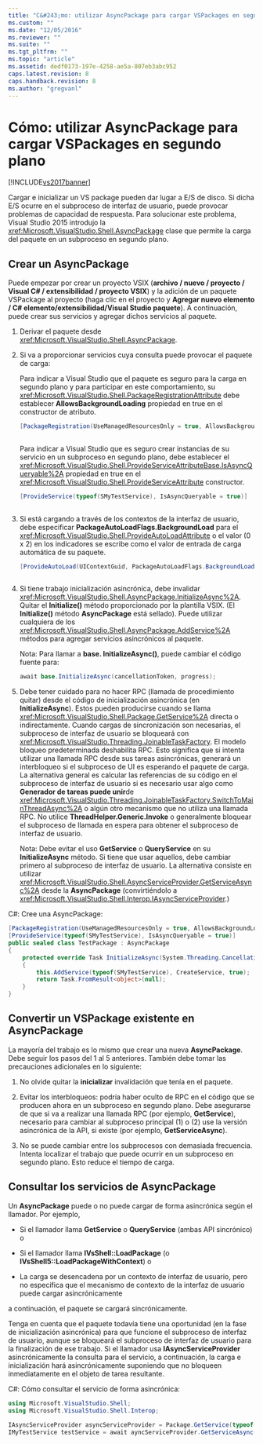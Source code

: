 ```yaml
---
title: "C&#243;mo: utilizar AsyncPackage para cargar VSPackages en segundo plano | Microsoft Docs"
ms.custom: ""
ms.date: "12/05/2016"
ms.reviewer: ""
ms.suite: ""
ms.tgt_pltfrm: ""
ms.topic: "article"
ms.assetid: dedf0173-197e-4258-ae5a-807eb3abc952
caps.latest.revision: 8
caps.handback.revision: 8
ms.author: "gregvanl"
---
```

# C&#243;mo: utilizar AsyncPackage para cargar VSPackages en segundo plano
[!INCLUDE[vs2017banner](../code-quality/includes/vs2017banner.md)]

Cargar e inicializar un VS package pueden dar lugar a E\/S de disco. Si dicha E\/S ocurre en el subproceso de interfaz de usuario, puede provocar problemas de capacidad de respuesta. Para solucionar este problema, Visual Studio 2015 introdujo la <xref:Microsoft.VisualStudio.Shell.AsyncPackage> clase que permite la carga del paquete en un subproceso en segundo plano.  
  
## Crear un AsyncPackage  
 Puede empezar por crear un proyecto VSIX \(**archivo \/ nuevo \/ proyecto \/ Visual C\# \/ extensibilidad \/ proyecto VSIX**\) y la adición de un paquete VSPackage al proyecto \(haga clic en el proyecto y **Agregar nuevo elemento \/ C\# elemento\/extensibilidad\/Visual Studio paquete**\). A continuación, puede crear sus servicios y agregar dichos servicios al paquete.  
  
1.  Derivar el paquete desde <xref:Microsoft.VisualStudio.Shell.AsyncPackage>.  
  
2.  Si va a proporcionar servicios cuya consulta puede provocar el paquete de carga:  
  
     Para indicar a Visual Studio que el paquete es seguro para la carga en segundo plano y para participar en este comportamiento, su <xref:Microsoft.VisualStudio.Shell.PackageRegistrationAttribute> debe establecer **AllowsBackgroundLoading** propiedad en true en el constructor de atributo.  
  
    ```c#  
    [PackageRegistration(UseManagedResourcesOnly = true, AllowsBackgroundLoading = true)]  
  
    ```  
  
     Para indicar a Visual Studio que es seguro crear instancias de su servicio en un subproceso en segundo plano, debe establecer el <xref:Microsoft.VisualStudio.Shell.ProvideServiceAttributeBase.IsAsyncQueryable%2A> propiedad en true en el <xref:Microsoft.VisualStudio.Shell.ProvideServiceAttribute> constructor.  
  
    ```c#  
    [ProvideService(typeof(SMyTestService), IsAsyncQueryable = true)]  
  
    ```  
  
3.  Si está cargando a través de los contextos de la interfaz de usuario, debe especificar **PackageAutoLoadFlags.BackgroundLoad** para el <xref:Microsoft.VisualStudio.Shell.ProvideAutoLoadAttribute> o el valor \(0 x 2\) en los indicadores se escribe como el valor de entrada de carga automática de su paquete.  
  
    ```c#  
    [ProvideAutoLoad(UIContextGuid, PackageAutoLoadFlags.BackgroundLoad)]  
  
    ```  
  
4.  Si tiene trabajo inicialización asincrónica, debe invalidar <xref:Microsoft.VisualStudio.Shell.AsyncPackage.InitializeAsync%2A>. Quitar el **Initialize\(\)** método proporcionado por la plantilla VSIX. \(El **Initialize\(\)** método **AsyncPackage** está sellado\). Puede utilizar cualquiera de los <xref:Microsoft.VisualStudio.Shell.AsyncPackage.AddService%2A> métodos para agregar servicios asincrónicos al paquete.  
  
     Nota: Para llamar a **base. InitializeAsync\(\)**, puede cambiar el código fuente para:  
  
    ```c#  
    await base.InitializeAsync(cancellationToken, progress);  
    ```  
  
5.  Debe tener cuidado para no hacer RPC \(llamada de procedimiento quitar\) desde el código de inicialización asincrónica \(en **InitializeAsync**\). Estos pueden producirse cuando se llama <xref:Microsoft.VisualStudio.Shell.Package.GetService%2A> directa o indirectamente.  Cuando cargas de sincronización son necesarias, el subproceso de interfaz de usuario se bloqueará con <xref:Microsoft.VisualStudio.Threading.JoinableTaskFactory>. El modelo bloqueo predeterminada deshabilita RPC. Esto significa que si intenta utilizar una llamada RPC desde sus tareas asincrónicas, generará un interbloqueo si el subproceso de UI es esperando el paquete de carga. La alternativa general es calcular las referencias de su código en el subproceso de interfaz de usuario si es necesario usar algo como **Generador de tareas puede unir**de <xref:Microsoft.VisualStudio.Threading.JoinableTaskFactory.SwitchToMainThreadAsync%2A> o algún otro mecanismo que no utiliza una llamada RPC.  No utilice **ThreadHelper.Generic.Invoke** o generalmente bloquear el subproceso de llamada en espera para obtener el subproceso de interfaz de usuario.  
  
     Nota: Debe evitar el uso **GetService** o **QueryService** en su **InitializeAsync** método. Si tiene que usar aquellos, debe cambiar primero al subproceso de interfaz de usuario. La alternativa consiste en utilizar <xref:Microsoft.VisualStudio.Shell.AsyncServiceProvider.GetServiceAsync%2A> desde la **AsyncPackage** \(convirtiéndolo a <xref:Microsoft.VisualStudio.Shell.Interop.IAsyncServiceProvider>.\)  
  
 C\#: Cree una AsyncPackage:  
  
```c#  
[PackageRegistration(UseManagedResourcesOnly = true, AllowsBackgroundLoading = true)]       
[ProvideService(typeof(SMyTestService), IsAsyncQueryable = true)]   
public sealed class TestPackage : AsyncPackage   
{   
    protected override Task InitializeAsync(System.Threading.CancellationToken cancellationToken, IProgress<ServiceProgressData> progress)   
    {               
        this.AddService(typeof(SMyTestService), CreateService, true);   
        return Task.FromResult<object>(null);   
    }   
}  
```  
  
## Convertir un VSPackage existente en AsyncPackage  
 La mayoría del trabajo es lo mismo que crear una nueva **AsyncPackage**. Debe seguir los pasos del 1 al 5 anteriores. También debe tomar las precauciones adicionales en lo siguiente:  
  
1.  No olvide quitar la **inicializar** invalidación que tenía en el paquete.  
  
2.  Evitar los interbloqueos: podría haber oculto de RPC en el código que se producen ahora en un subproceso en segundo plano. Debe asegurarse de que si va a realizar una llamada RPC \(por ejemplo, **GetService**\), necesario para cambiar al subproceso principal \(1\) o \(2\) use la versión asincrónica de la API, si existe \(por ejemplo, **GetServiceAsync**\).  
  
3.  No se puede cambiar entre los subprocesos con demasiada frecuencia. Intenta localizar el trabajo que puede ocurrir en un subproceso en segundo plano. Esto reduce el tiempo de carga.  
  
## Consultar los servicios de AsyncPackage  
 Un **AsyncPackage** puede o no puede cargar de forma asincrónica según el llamador. Por ejemplo,  
  
-   Si el llamador llama **GetService** o **QueryService** \(ambas API sincrónico\) o  
  
-   Si el llamador llama **IVsShell::LoadPackage** \(o **IVsShell5::LoadPackageWithContext**\) o  
  
-   La carga se desencadena por un contexto de interfaz de usuario, pero no especifica que el mecanismo de contexto de la interfaz de usuario puede cargar asincrónicamente  
  
 a continuación, el paquete se cargará sincrónicamente.  
  
 Tenga en cuenta que el paquete todavía tiene una oportunidad \(en la fase de inicialización asincrónica\) para que funcione el subproceso de interfaz de usuario, aunque se bloqueará el subproceso de interfaz de usuario para la finalización de ese trabajo. Si el llamador usa **IAsyncServiceProvider** asincrónicamente la consulta para el servicio, a continuación, la carga e inicialización hará asincrónicamente suponiendo que no bloqueen inmediatamente en el objeto de tarea resultante.  
  
 C\#: Cómo consultar el servicio de forma asincrónica:  
  
```c#  
using Microsoft.VisualStudio.Shell;   
using Microsoft.VisualStudio.Shell.Interop;   
  
IAsyncServiceProvider asyncServiceProvider = Package.GetService(typeof(SAsyncServiceProvider)) as IAsyncServiceProvider;   
IMyTestService testService = await ayncServiceProvider.GetServiceAsync(typeof(SMyTestService)) as IMyTestService;  
```
